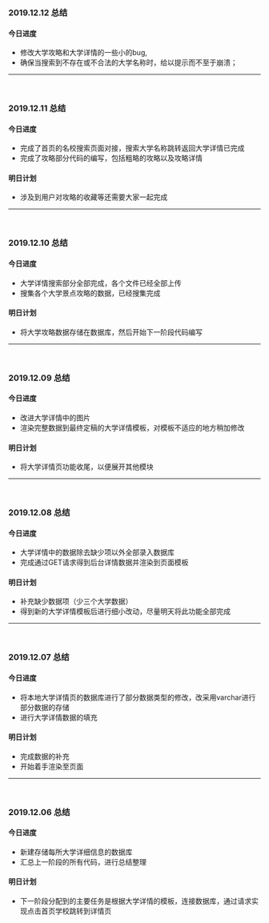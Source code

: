 
### 2019.12.12 总结  
#### 今日进度  
* 修改大学攻略和大学详情的一些小的bug,              
* 确保当搜索到不存在或不合法的大学名称时，给以提示而不至于崩溃；             
***  
<br/>

### 2019.12.11 总结  
#### 今日进度  
* 完成了首页的名校搜索页面对接，搜索大学名称跳转返回大学详情已完成              
* 完成了攻略部分代码的编写，包括粗略的攻略以及攻略详情           
#### 明日计划  
* 涉及到用户对攻略的收藏等还需要大家一起完成    
***  
<br/>

### 2019.12.10 总结  
#### 今日进度  
* 大学详情搜索部分全部完成，各个文件已经全部上传              
* 搜集各个大学景点攻略的数据，已经搜集完成         
#### 明日计划  
* 将大学攻略数据存储在数据库，然后开始下一阶段代码编写    
***  
<br/>

### 2019.12.09 总结  
#### 今日进度  
* 改进大学详情中的图片          
* 渲染完整数据到最终定稿的大学详情模板，对模板不适应的地方稍加修改      
#### 明日计划  
* 将大学详情页功能收尾，以便展开其他模块  
***  
<br/>

### 2019.12.08 总结  
#### 今日进度  
* 大学详情中的数据除去缺少项以外全部录入数据库      
* 完成通过GET请求得到后台详情数据并渲染到页面模板      
#### 明日计划  
* 补充缺少数据项（少三个大学数据）    
* 得到新的大学详情模板后进行细小改动，尽量明天将此功能全部完成  
***  
<br/>

### 2019.12.07 总结  
#### 今日进度  
* 将本地大学详情页的数据库进行了部分数据类型的修改，改采用varchar进行部分数据的存储    
* 进行大学详情数据的填充    
#### 明日计划  
* 完成数据的补充  
* 开始着手渲染至页面      
***  
<br/>

### 2019.12.06 总结  
#### 今日进度  
* 新建存储每所大学详细信息的数据库  
* 汇总上一阶段的所有代码，进行总结整理  
#### 明日计划  
* 下一阶段分配到的主要任务是根据大学详情的模板，连接数据库，通过请求实现点击首页学校跳转到详情页  
